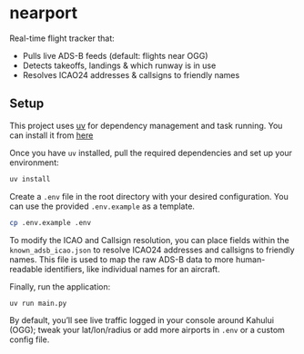 # nearport

Real-time flight tracker that:

- Pulls live ADS-B feeds (default: flights near OGG)
- Detects takeoffs, landings & which runway is in use
- Resolves ICAO24 addresses & callsigns to friendly names

## Setup

This project uses [uv](https://github.com/astral-sh/uv) for dependency management and task running. You can install it from [here](https://docs.astral.sh/uv/getting-started/installation/#installing-uv)

Once you have `uv` installed, pull the required dependencies and set up your environment:

```bash
uv install
```

Create a `.env` file in the root directory with your desired configuration. You can use the provided `.env.example` as a template.

```bash
cp .env.example .env
```

To modify the ICAO and Callsign resolution, you can place fields within the `known_adsb_icao.json` to resolve ICAO24 addresses and callsigns to friendly names. This file is used to map the raw ADS-B data to more human-readable identifiers, like individual names for an aircraft.


Finally, run the application:

```bash
uv run main.py
```

By default, you’ll see live traffic logged in your console around Kahului (OGG); tweak your lat/lon/radius or add more airports in `.env` or a custom config file.
